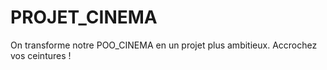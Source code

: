 # PROJET_CINEMA
On transforme notre POO_CINEMA en un projet plus ambitieux. Accrochez vos ceintures ! 
